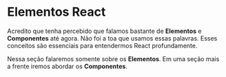 # Elementos React
Acredito que tenha percebido que falamos bastante de **Elementos** e **Componentes** até agora. Não foi a toa que usamos essas palavras. Esses conceitos são essenciais para entendermos React profundamente.

Nessa seção falaremos somente sobre os **Elementos**. Em uma seção mais a frente iremos abordar os **Componentes**. 
